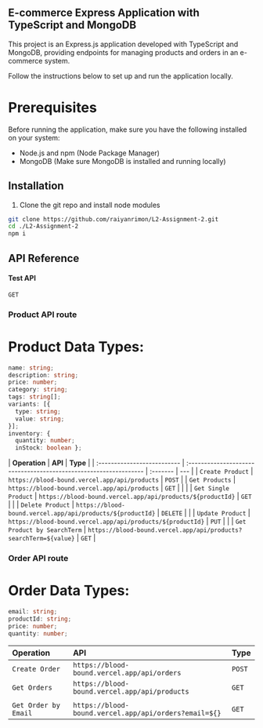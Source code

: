 ## E-commerce Express Application with TypeScript and MongoDB

This project is an Express.js application developed with TypeScript and MongoDB, providing endpoints for managing products and orders in an e-commerce system.

Follow the instructions below to set up and run the application locally.

# Prerequisites

Before running the application, make sure you have the following installed on your system:

- Node.js and npm (Node Package Manager)
- MongoDB (Make sure MongoDB is installed and running locally)

## Installation

1. Clone the git repo and install node modules

```bash
git clone https://github.com/raiyanrimon/L2-Assignment-2.git
cd ./L2-Assignment-2
npm i
```

## API Reference

#### Test API

```
GET
```

### Product API route

# Product Data Types:

```typescript
name: string;
description: string;
price: number;
category: string;
tags: string[];
variants: [{
  type: string;
  value: string;
}];
inventory: {
  quantity: number;
  inStock: boolean };
```

| **Operation**               | **API**                                                           | **Type** |
| :-------------------------- | :---------------------------------------------------------------- | :------- | --- |
| `Create Product`            | `https://blood-bound.vercel.app/api/products`                     | `POST`   |
| `Get Products`              | `https://blood-bound.vercel.app/api/products`                     | `GET`    |
|                             |
| `Get Single Product`        | `https://blood-bound.vercel.app/api/products/${productId}`        | `GET`    |     |
| `Delete Product`            | `https://blood-bound.vercel.app/api/products/${productId}`        | `DELETE` |     |
| `Update Product`            | `https://blood-bound.vercel.app/api/products/${productId}`        | `PUT`    |     |
| `Get Product by SearchTerm` | `https://blood-bound.vercel.app/api/products?searchTerm=${value}` | `GET`    |

### Order API route

# Order Data Types:

```typescript
email: string;
productId: string;
price: number;
quantity: number;
```

| **Operation**         | **API**                                               | **Type** |
| :-------------------- | :---------------------------------------------------- | :------- |
| `Create Order`        | `https://blood-bound.vercel.app/api/orders`           | `POST`   |
| `Get Orders`          | `https://blood-bound.vercel.app/api/products`         | `GET`    |
|                       |
| `Get Order by Email ` | `https://blood-bound.vercel.app/api/orders?email=${}` | `GET`    |
